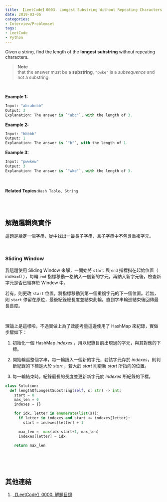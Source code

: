 ```yaml
---
title: 【LeetCode】0003. Longest Substring Without Repeating Characters
date: 2019-03-06
categories:
- Interview/Problemset
tags:
- LeetCode
- Python
--- 
```


Given a string, find the length of the  **longest substring**  without repeating characters.
<!--more-->
> **Note** <br>
> that the answer must be a **substring**, `"pwke"` is a _subsequence_ and not a substring.

<br>

**Example 1:**
```python
Input: "abcabcbb"
Output: 3 
Explanation: The answer is `"abc"`, with the length of 3. 
```

**Example 2:**
```python
Input: "bbbbb"
Output: 1 
Explanation: The answer is `"b"`, with the length of 1.
```

**Example 3:**
```python
Input: "pwwkew"
Output: 3 
Explanation: The answer is `"wke"`, with the length of 3. 
```
<br>

**Related Topics:**`Hash Table`、`String`

<br><br>

## 解題邏輯與實作
這題是給定一個字串，從中找出一最長子字串，且子字串中不包含重複字元。

<br>

### Sliding Window
我這題使用 Sliding Window 來解，一開始將 ```start``` 與 ```end``` 指標指在起始位置（ index=0 ），每輪 ```end``` 指標移動一格納入一個新的字元，再納入新字元後，檢查新字元是否已經存於 Window 中。

若有，則更改  ```start```  位置，將指標移動到第一個重複字元的下一個位置。若無，則  ```start```  停留在原位，最後紀錄總長度並結束此輪。直到字串輪巡結束後回傳最長長度。

<br>

理論上是這樣啦，不過實做上為了效能考量這邊使用了 <span class='highlighting'>HashMap</span> 來紀錄，實做步驟如下：

1. 初始化一個 HashMap _indexes_ ，用以紀錄目前出現過的字元，與其對應的下標。

2. 開始輪巡整個字串，每一輪讀入一個新的字元，若該字元存於 _indexes_，則判斷紀錄的下標是大於 _start_ ，若大於 _start_ 則更新 _start_ 所指向的位置。

3. 每一輪結束時，紀錄最長的長度並更新新字元於 _indexes_ 所紀錄的下標。


```python
class Solution:
  def lengthOfLongestSubstring(self, s: str) -> int:
    start = 0
    max_len = 0
    indexes = {}

    for idx, letter in enumerate(list(s)):
      if letter in indexes and start <= indexes[letter]:
        start = indexes[letter] + 1

      max_len =  max(idx-start+1, max_len)
      indexes[letter] = idx

    return max_len
 
```

<br><br>

## 其他連結
1. [【LeetCode】0000. 解題目錄](/LeetCode-0000-Contents/)